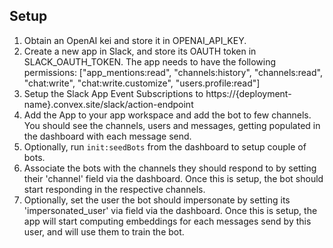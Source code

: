 ## Setup
1. Obtain an OpenAI kei and store it in OPENAI_API_KEY.
2. Create a new app in Slack, and store its OAUTH token in SLACK_OAUTH_TOKEN. The app needs to have the following permissions: ["app_mentions:read", "channels:history", "channels:read", "chat:write", "chat:write.customize", "users.profile:read"]
3. Setup the Slack App Event Subscriptions to https://{deployment-name}.convex.site/slack/action-endpoint
4. Add the App to your app workspace and add the bot to few channels. You should see the channels, users and messages,
getting populated in the dashboard with each message send.
5. Optionally, run `init:seedBots` from the dashboard to setup couple of bots.
6. Associate the bots with the channels they should respond to by setting their 'channel' field via the dashboard. Once this is setup, the bot should start responding in the respective channels.
7. Optionally, set the user the bot should impersonate by setting its 'impersonated_user' via field via the dashboard. Once this is setup, the app will start computing embeddings for each messages send by this user, and will use them to train the bot.